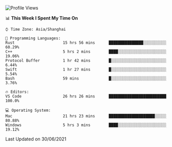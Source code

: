 <!--START_SECTION:waka-->
![Profile Views](http://img.shields.io/badge/Profile%20Views-3-blue)

📊 **This Week I Spent My Time On** 

```text
⌚︎ Time Zone: Asia/Shanghai

💬 Programming Languages: 
Rust                     15 hrs 56 mins      ███████████████░░░░░░░░░░   60.29% 
C++                      5 hrs 2 mins        ████░░░░░░░░░░░░░░░░░░░░░   19.06% 
Protocol Buffer          1 hr 42 mins        █░░░░░░░░░░░░░░░░░░░░░░░░   6.44% 
Swift                    1 hr 27 mins        █░░░░░░░░░░░░░░░░░░░░░░░░   5.54% 
Bash                     59 mins             █░░░░░░░░░░░░░░░░░░░░░░░░   3.76%

🔥 Editors: 
VS Code                  26 hrs 26 mins      █████████████████████████   100.0%

💻 Operating System: 
Mac                      21 hrs 23 mins      ████████████████████░░░░░   80.88% 
Windows                  5 hrs 3 mins        ████░░░░░░░░░░░░░░░░░░░░░   19.12%

```


 Last Updated on 30/06/2021
<!--END_SECTION:waka-->
